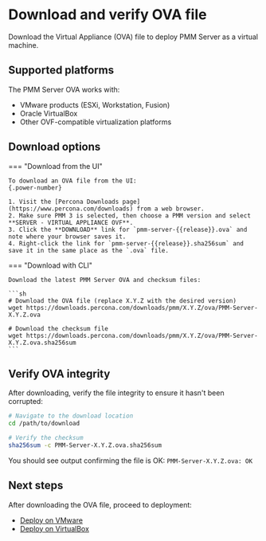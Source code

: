 # Download and verify OVA file

Download the Virtual Appliance (OVA) file to deploy PMM Server as a virtual machine.

## Supported platforms

The PMM Server OVA works with:

- VMware products (ESXi, Workstation, Fusion)
- Oracle VirtualBox
- Other OVF-compatible virtualization platforms

## Download options

=== "Download from the UI"

    To download an OVA file from the UI:
    {.power-number}

    1. Visit the [Percona Downloads page](https://www.percona.com/downloads) from a web browser.
    2. Make sure PMM 3 is selected, then choose a PMM version and select **SERVER - VIRTUAL APPLIANCE OVF**.
    3. Click the **DOWNLOAD** link for `pmm-server-{{release}}.ova` and note where your browser saves it.
    4. Right-click the link for `pmm-server-{{release}}.sha256sum` and save it in the same place as the `.ova` file.

=== "Download with CLI"

    Download the latest PMM Server OVA and checksum files:

    ```sh
    # Download the OVA file (replace X.Y.Z with the desired version)
    wget https://downloads.percona.com/downloads/pmm/X.Y.Z/ova/PMM-Server-X.Y.Z.ova
    
    # Download the checksum file
    wget https://downloads.percona.com/downloads/pmm/X.Y.Z/ova/PMM-Server-X.Y.Z.ova.sha256sum
    ```


## Verify OVA integrity

After downloading, verify the file integrity to ensure it hasn't been corrupted:

```sh
# Navigate to the download location
cd /path/to/download

# Verify the checksum
sha256sum -c PMM-Server-X.Y.Z.ova.sha256sum
```

You should see output confirming the file is OK:
`PMM-Server-X.Y.Z.ova: OK`

## Next steps
After downloading the OVA file, proceed to deployment:

- [Deploy on VMware](../virtual/vmware.md)
- [Deploy on VirtualBox](../virtual/virtualbox.md)